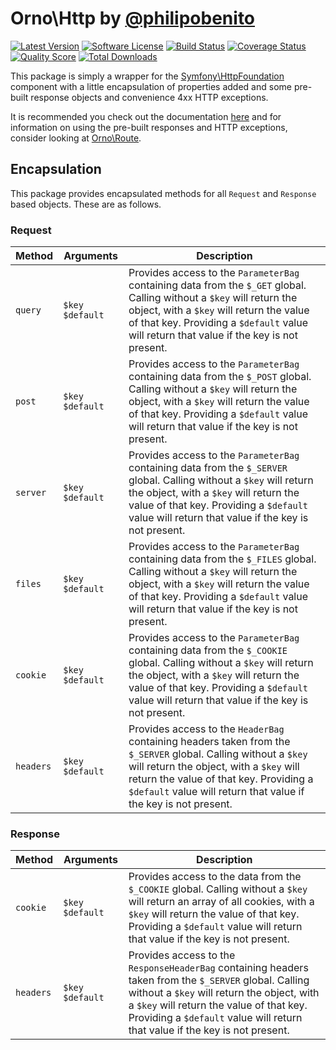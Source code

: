# Orno\Http by [@philipobenito](https://twitter.com/philipobenito)

[![Latest Version](http://img.shields.io/packagist/v/orno/http.svg?style=flat)](https://packagist.org/packages/orno/http)
[![Software License](https://img.shields.io/badge/license-MIT-brightgreen.svg?style=flat)](LICENSE.md)
[![Build Status](https://img.shields.io/travis/orno/http/master.svg?style=flat)](https://travis-ci.org/orno/http)
[![Coverage Status](https://img.shields.io/scrutinizer/coverage/g/orno/http.svg?style=flat)](https://scrutinizer-ci.com/g/orno/http/code-structure)
[![Quality Score](https://img.shields.io/scrutinizer/g/orno/http.svg?style=flat)](https://scrutinizer-ci.com/g/orno/http)
[![Total Downloads](https://img.shields.io/packagist/dt/orno/http.svg?style=flat)](https://packagist.org/packages/orno/http)

This package is simply a wrapper for the [Symfony\HttpFoundation](http://symfony.com/doc/current/components/http_foundation/introduction.html) component with a little encapsulation of properties added and some pre-built response objects and convenience 4xx HTTP exceptions.

It is recommended you check out the documentation [here](http://symfony.com/doc/current/components/http_foundation/introduction.html) and for information on using the pre-built responses and HTTP exceptions, consider looking at [Orno\Route](https://github.com/orno/route).

## Encapsulation

This package provides encapsulated methods for all `Request` and `Response` based objects. These are as follows.

### Request

| Method    | Arguments         | Description                                                                                                                                                                                                                                                                 |
| --------- | ----------------- | --------------------------------------------------------------------------------------------------------------------------------------------------------------------------------------------------------------------------------------------------------------------------- |
| `query`   | `$key` `$default` | Provides access to the `ParameterBag` containing data from the `$_GET` global. Calling without a `$key` will return the object, with a `$key` will return the value of that key. Providing a `$default` value will return that value if the key is not present.             |
| `post`    | `$key` `$default` | Provides access to the `ParameterBag` containing data from the `$_POST` global. Calling without a `$key` will return the object, with a `$key` will return the value of that key. Providing a `$default` value will return that value if the key is not present.            |
| `server`  | `$key` `$default` | Provides access to the `ParameterBag` containing data from the `$_SERVER` global. Calling without a `$key` will return the object, with a `$key` will return the value of that key. Providing a `$default` value will return that value if the key is not present.          |
| `files`   | `$key` `$default` | Provides access to the `ParameterBag` containing data from the `$_FILES` global. Calling without a `$key` will return the object, with a `$key` will return the value of that key. Providing a `$default` value will return that value if the key is not present.           |
| `cookie`  | `$key` `$default` | Provides access to the `ParameterBag` containing data from the `$_COOKIE` global. Calling without a `$key` will return the object, with a `$key` will return the value of that key. Providing a `$default` value will return that value if the key is not present.          |
| `headers` | `$key` `$default` | Provides access to the `HeaderBag` containing headers taken from the `$_SERVER` global. Calling without a `$key` will return the object, with a `$key` will return the value of that key. Providing a `$default` value will return that value if the key is not present.    |

### Response

| Method    | Arguments         | Description                                                                                                                                                                                                                                                                      |
| --------- | ----------------- | -------------------------------------------------------------------------------------------------------------------------------------------------------------------------------------------------------------------------------------------------------------------------------- |
| `cookie`  | `$key` `$default` | Provides access to the data from the `$_COOKIE` global. Calling without a `$key` will return an array of all cookies, with a `$key` will return the value of that key. Providing a `$default` value will return that value if the key is not present.                            |
| `headers` | `$key` `$default` | Provides access to the `ResponseHeaderBag` containing headers taken from the `$_SERVER` global. Calling without a `$key` will return the object, with a `$key` will return the value of that key. Providing a `$default` value will return that value if the key is not present. |
